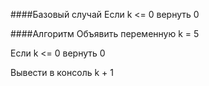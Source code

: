 ####Базовый случай
Если k <= 0
 вернуть 0

####Алгоритм
Объявить переменную k = 5

Если k <= 0
 вернуть 0

Вывести в консоль k + 1
